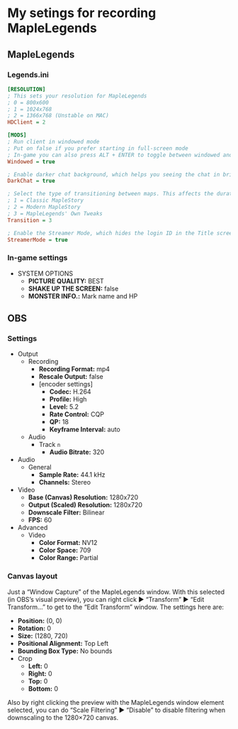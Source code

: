 # My setings for recording MapleLegends

## MapleLegends

### Legends\.ini

```ini
[RESOLUTION]
; This sets your resolution for MapleLegends
; 0 = 800x600
; 1 = 1024x768
; 2 = 1366x768 (Unstable on MAC)
HDClient = 2

[MODS]
; Run client in windowed mode
; Put on false if you prefer starting in full-screen mode
; In-game you can also press ALT + ENTER to toggle between windowed and full-screen
Windowed = true

; Enable darker chat background, which helps you seeing the chat in bright areas
DarkChat = true

; Select the type of transitioning between maps. This affects the duration and speed of the dark screen during map transfer.
; 1 = Classic MapleStory
; 2 = Modern MapleStory
; 3 = MapleLegends' Own Tweaks
Transition = 3

; Enable the Streamer Mode, which hides the login ID in the Title screen and in the Cash Shop.
StreamerMode = true
```

### In-game settings

- SYSTEM OPTIONS
    - **PICTURE QUALITY:** BEST
    - **SHAKE UP THE SCREEN:** false
    - **MONSTER INFO.:** Mark name and HP

## OBS

### Settings

- Output
    - Recording
        - **Recording Format:** mp4
        - **Rescale Output:** false
        - \[encoder settings\]
            - **Codec:** H\.264
            - **Profile:** High
            - **Level:** 5\.2
            - **Rate Control:** CQP
            - **QP:** 18
            - **Keyframe Interval:** auto
    - Audio
        - Track `n`
            - **Audio Bitrate:** 320
- Audio
    - General
        - **Sample Rate:** 44\.1 kHz
        - **Channels:** Stereo
- Video
    - **Base (Canvas) Resolution:** 1280x720
    - **Output (Scaled) Resolution:** 1280x720
    - **Downscale Filter:** Bilinear
    - **FPS:** 60
- Advanced
    - Video
        - **Color Format:** NV12
        - **Color Space:** 709
        - **Color Range:** Partial

### Canvas layout

Just a “Window Capture” of the MapleLegends window. With this selected (in
OBS’s visual preview), you can right click ▶ “Transform” ▶ “Edit Transform…” to
get to the “Edit Transform” window. The settings here are:

- **Position:** (0, 0)
- **Rotation:** 0
- **Size:** (1280, 720)
- **Positional Alignment:** Top Left
- **Bounding Box Type:** No bounds
- Crop
    - **Left:** 0
    - **Right:** 0
    - **Top:** 0
    - **Bottom:** 0
        
Also by right clicking the preview with the MapleLegends window element
selected, you can do “Scale Filtering” ▶ “Disable” to disable filtering when
downscaling to the 1280×720 canvas.
